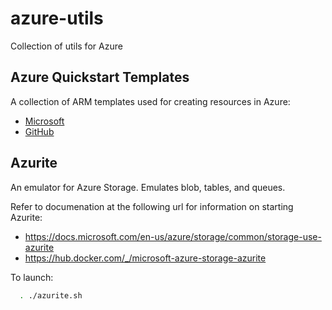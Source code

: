 # azure-utils

Collection of utils for Azure

## Azure Quickstart Templates

A collection of ARM templates used for creating resources in Azure:

- [Microsoft](https://azure.microsoft.com/en-us/resources/templates/)
- [GitHub](https://github.com/Azure/azure-quickstart-templates)

## Azurite

An emulator for Azure Storage. Emulates blob, tables, and queues.

Refer to documenation at the following url for information on starting Azurite:

- <https://docs.microsoft.com/en-us/azure/storage/common/storage-use-azurite>
- <https://hub.docker.com/_/microsoft-azure-storage-azurite>

To launch:

```bash
  . ./azurite.sh
```
